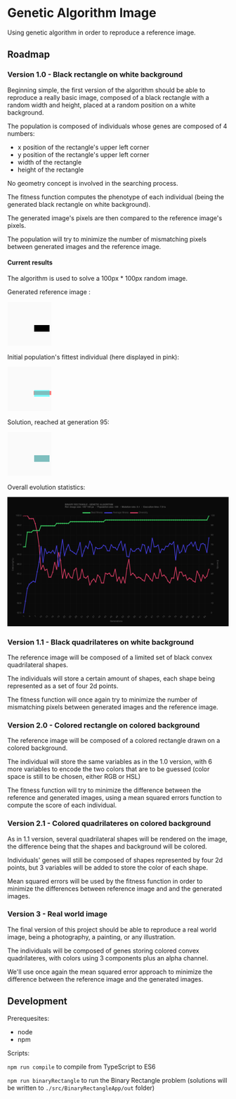 # Genetic Algorithm Image

Using genetic algorithm in order to reproduce a reference image.

## Roadmap

### Version 1.0 - Black rectangle on white background

Beginning simple, the first version of the algorithm should be able to reproduce a really basic image, composed of a black rectangle with a random width and height, placed at a random position on a white background.

The population is composed of individuals whose genes are composed of 4 numbers:

- x position of the rectangle's upper left corner
- y position of the rectangle's upper left corner
- width of the rectangle
- height of the rectangle

No geometry concept is involved in the searching process.

The fitness function computes the phenotype of each individual (being the generated black rectangle on white background).

The generated image's pixels are then compared to the reference image's pixels.

The population will try to minimize the number of mismatching pixels between generated images and the reference image.

#### Current results

The algorithm is used to solve a 100px * 100px random image.

Generated reference image :

![ref_image](/src/BinaryRectangleApp/out/binRef.png)

Initial population's fittest individual (here displayed in pink):

![bestStart](/src/BinaryRectangleApp/out/0.png)

Solution, reached at generation 95:

![bestFinal](/src/BinaryRectangleApp/out/95.png)

Overall evolution statistics:

![stats](/src/BinaryRectangleApp/out/testchart.png)

### Version 1.1 - Black quadrilateres on white background

The reference image will be composed of a limited set of black convex quadrilateral shapes.

The individuals will store a certain amount of shapes, each shape being represented as a set of four 2d points.

The fitness function will once again try to minimize the number of mismatching pixels between generated images and the reference image.

### Version 2.0 - Colored rectangle on colored background

The reference image will be composed of a colored rectangle drawn on a colored background.

The individual will store the same variables as in the 1.0 version, with 6 more variables to encode the two colors that are to be guessed (color space is still to be chosen, either RGB or HSL)

The fitness function will try to minimize the difference between the reference and generated images, using a mean squared errors function to compute the score of each individual.

### Version 2.1 - Colored quadrilateres on colored background

As in 1.1 version, several quadrilateral shapes will be rendered on the image, the difference being that the shapes and background will be colored.

Individuals' genes will still be composed of shapes represented by four 2d points, but 3 variables will be added to store the color of each shape.

Mean squared errors will be used by the fitness function in order to minimize the differences between reference image and and the generated images.

### Version 3 - Real world image

The final version of this project should be able to reproduce a real world image, being a photography, a painting, or any illustration.

The individuals will be composed of genes storing colored convex quadrilateres, with colors using 3 components plus an alpha channel.

We'll use once again the mean squared error approach to minimize the difference between the reference image and the generated images.

## Development

Prerequesites:

- node
- npm

Scripts:

```npm run compile``` to compile from TypeScript to ES6

```npm run binaryRectangle``` to run the Binary Rectangle problem (solutions will be written to ```./src/BinaryRectangleApp/out``` folder)